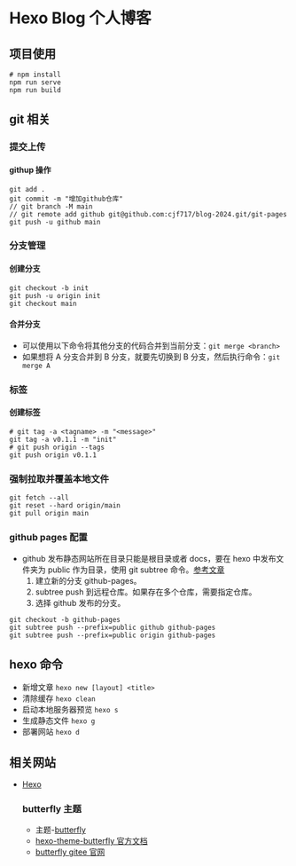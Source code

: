 # Hexo Blog 个人博客
## 项目使用

```
# npm install
npm run serve
npm run build
```


## git 相关

### 提交上传

#### githup 操作

```
git add .
git commit -m "增加github仓库"
// git branch -M main
// git remote add github git@github.com:cjf717/blog-2024.git/git-pages
git push -u github main
```

### 分支管理

#### 创建分支

```
git checkout -b init
git push -u origin init
git checkout main
```

#### 合并分支

- 可以使用以下命令将其他分支的代码合并到当前分支：`git merge <branch>`
- 如果想将 A 分支合并到 B 分支，就要先切换到 B 分支，然后执行命令：`git merge A`

### 标签

#### 创建标签

```
# git tag -a <tagname> -m "<message>"
git tag -a v0.1.1 -m "init"
# git push origin --tags
git push origin v0.1.1
```

### 强制拉取并覆盖本地文件

```
git fetch --all
git reset --hard origin/main
git pull origin main
```

### github pages 配置

- github 发布静态网站所在目录只能是根目录或者 docs，要在 hexo 中发布文件夹为 public 作为目录，使用 git subtree 命令。[参考文章](https://blog.csdn.net/mrliucx/article/details/125574957)
  1. 建立新的分支 github-pages。
  2. subtree push 到远程仓库。如果存在多个仓库，需要指定仓库。
  3. 选择 github 发布的分支。

```
git checkout -b github-pages
git subtree push --prefix=public github github-pages
git subtree push --prefix=public origin github-pages
```

## hexo 命令

- 新增文章 `hexo new [layout] <title>`
- 清除缓存 `hexo clean`
- 启动本地服务器预览 `hexo s`
- 生成静态文件 `hexo g`
- 部署网站 `hexo d`

## 相关网站

- [Hexo](http://hexo.io/)
  ### butterfly 主题
  - 主题-[butterfly](https://github.com/jerryc127/hexo-theme-butterfly)
  - [hexo-theme-butterfly 官方文档](https://butterfly.js.org/)
  - [butterfly gitee 官网](https://gitee.com/immyw/hexo-theme-butterfly)
